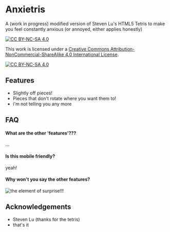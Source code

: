 
# Anxietris

A (work in progress) modified version of Steven Lu's HTML5 Tetris to make you feel constantly anxious (or annoyed, either applies honestly)

[![CC BY-NC-SA 4.0][cc-by-nc-sa-shield]][cc-by-nc-sa]

This work is licensed under a
[Creative Commons Attribution-NonCommercial-ShareAlike 4.0 International License][cc-by-nc-sa].

[![CC BY-NC-SA 4.0][cc-by-nc-sa-image]][cc-by-nc-sa]

[cc-by-nc-sa]: http://creativecommons.org/licenses/by-nc-sa/4.0/
[cc-by-nc-sa-image]: https://licensebuttons.net/l/by-nc-sa/4.0/88x31.png
[cc-by-nc-sa-shield]: https://img.shields.io/badge/License-CC%20BY--NC--SA%204.0-lightgrey.svg

## Features

- Slightly off pieces!
- Pieces that don't rotate where you want them to!
- i'm not telling you any more
## FAQ

#### What are the other 'features'???

...

#### Is this mobile friendly?

yeah!

#### Why won't you say the other features?

![the element of surprise!!!](https://c.tenor.com/CpMcOSzFKwYAAAAC/tenor.gif)


## Acknowledgements

 - Steven Lu (thanks for the tetris)
 - that's it
